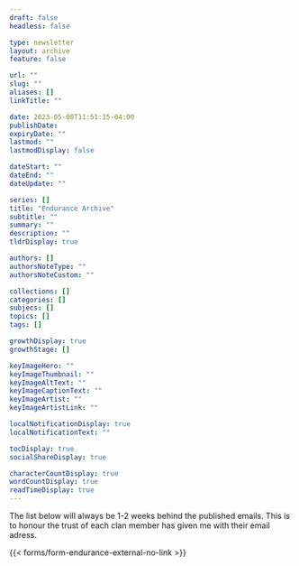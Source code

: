 ```yaml
---
draft: false
headless: false

type: newsletter
layout: archive
feature: false

url: ""
slug: "" 
aliases: []
linkTitle: ""

date: 2023-05-08T11:51:15-04:00
publishDate:
expiryDate: ""
lastmod: ""
lastmodDisplay: false

dateStart: ""
dateEnd: ""
dateUpdate: ""

series: []
title: "Endurance Archive"
subtitle: ""
summary: ""
description: ""
tldrDisplay: true

authors: []
authorsNoteType: ""
authorsNoteCustom: ""

collections: []
categories: []
subjecs: []
topics: []
tags: []

growthDisplay: true
growthStage: []

keyImageHero: ""
keyImageThumbnail: ""
keyImageAltText: ""
keyImageCaptionText: ""
keyImageArtist: ""
keyImageArtistLink: ""

localNotificationDisplay: true
localNotificationText: ""

tocDisplay: true
socialShareDisplay: true

characterCountDisplay: true
wordCountDisplay: true
readTimeDisplay: true
---
```


The list below will always be 1-2 weeks behind the published emails. This is to honour the trust of each clan member has given me with their email adress.

{{< forms/form-endurance-external-no-link >}}
